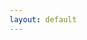 ```yaml
---
layout: default
---
```

    
<link rel="stylesheet" href="/css/tetris.css" type="text/css">  
<script src="/js/tetris.js"></script>
<script>
    window.onload = function () {
        main();
    };
</script>

<div id="log"></div>
<div id="screen"></div>
<div id="data"></div>
